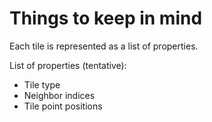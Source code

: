 # Things to keep in mind

Each tile is represented as a list of properties. 

List of properties (tentative):

 * Tile type
 * Neighbor indices
 * Tile point positions
